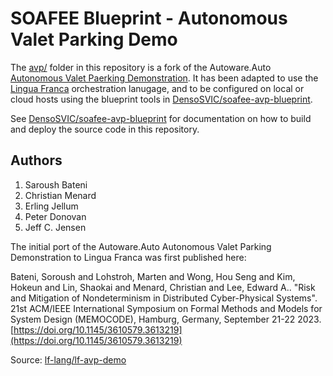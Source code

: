 # SOAFEE Blueprint - Autonomous Valet Parking Demo

The [avp/](avp) folder in this repository is a fork of the Autoware.Auto [Autonomous Valet Paerking Demonstration](https://autowarefoundation.gitlab.io/autoware.auto/AutowareAuto/avpdemo.html). It has been adapted to use the [Lingua Franca](https://lf-lang.org) orchestration lanugage, and to be configured on local or cloud hosts using the blueprint tools in [DensoSVIC/soafee-avp-blueprint](https://github.com/DensoSVIC/soafee-avp-blueprint).

See [DensoSVIC/soafee-avp-blueprint](https://github.com/DensoSVIC/soafee-avp-blueprint) for documentation on how to build and deploy the source code in this repository.

## Authors

1. Saroush Bateni
1. Christian Menard
1. Erling Jellum
1. Peter Donovan
1. Jeff C. Jensen

The initial port of the Autoware.Auto Autonomous Valet Parking Demonstration to Lingua Franca 
was first published here:

Bateni, Soroush and Lohstroh, Marten and Wong, Hou Seng and Kim, Hokeun and Lin, Shaokai and
Menard, Christian and Lee, Edward A.. "Risk and Mitigation of Nondeterminism in Distributed
Cyber-Physical Systems". 21st ACM/IEEE International Symposium on Formal Methods and Models
for System Design (MEMOCODE), Hamburg, Germany, September 21-22 2023.
[https://doi.org/10.1145/3610579.3613219](https://doi.org/10.1145/3610579.3613219)

Source: [lf-lang/lf-avp-demo](https://github.com/lf-lang/lf-avp-demo)

